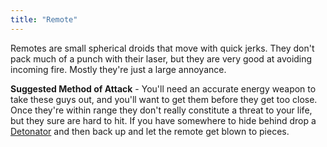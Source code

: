 ```yaml
---
title: "Remote"
---
```


Remotes are small spherical droids that move with quick jerks. They don't pack much of a punch with their laser, but they are very good at avoiding incoming fire. Mostly they're just a large annoyance.

**Suggested Method of Attack** - You'll need an accurate energy weapon to take these guys out, and you'll want to get them before they get too close. Once they're within range they don't really constitute a threat to your life, but they sure are hard to hit. If you have somewhere to hide behind drop a [Detonator](/database/weapons/thermal-detonators) and then back up and let the remote get blown to pieces.